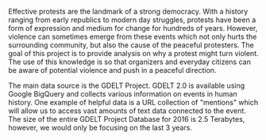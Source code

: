 Effective protests are the landmark of a strong democracy. With a history ranging from early republics to modern day struggles, protests have been a form of expression and medium for change for hundreds of years. However, violence can sometimes emerge from these events which not only hurts the surrounding community, but also the cause of the peaceful protesters. The goal of this project is to provide analysis on why a protest might turn violent. The use of this knowledge is so that organizers and everyday citizens can be aware of potential violence and push in a peaceful direction.

The main data source is the GDELT Project. GDELT 2.0 is available using Google BigQuery and collects various information on events in human history. One example of helpful data is a URL collection of "mentions" which will allow us to access vast amounts of text data connected to the event. The size of the entire GDELT Project Database for 2016 is 2.5 Terabytes, however, we would only be focusing on the last 3 years.
